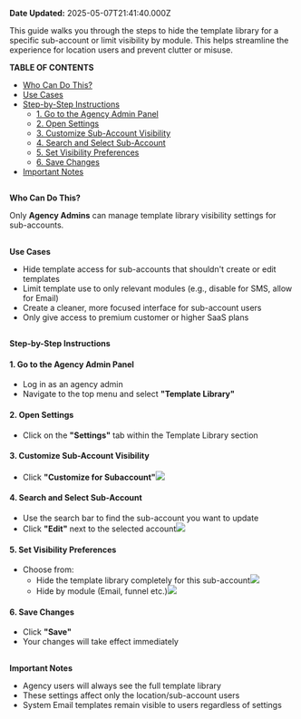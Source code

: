 **Date Updated:** 2025-05-07T21:41:40.000Z

This guide walks you through the steps to hide the template library for a specific sub-account or limit visibility by module. This helps streamline the experience for location users and prevent clutter or misuse.  
  
**TABLE OF CONTENTS**

  
* [Who Can Do This?](#Who-Can-Do-This?)
* [Use Cases](#Use-Cases)
* [Step-by-Step Instructions](#Step-by-Step-Instructions)  
   * [1\. Go to the Agency Admin Panel](#1.-Go-to-the-Agency-Admin-Panel)  
   * [2\. Open Settings](#2.-Open-Settings)  
   * [3\. Customize Sub-Account Visibility](#3.-Customize-Sub-Account-Visibility)  
   * [4\. Search and Select Sub-Account](#4.-Search-and-Select-Sub-Account)  
   * [5\. Set Visibility Preferences](#5.-Set-Visibility-Preferences)  
   * [6\. Save Changes](#6.-Save-Changes)
* [Important Notes](#Important-Notes)

##   
  
**Who Can Do This?**

Only **Agency Admins** can manage template library visibility settings for sub-accounts.

##   
**Use Cases**

* Hide template access for sub-accounts that shouldn't create or edit templates
* Limit template use to only relevant modules (e.g., disable for SMS, allow for Email)
* Create a cleaner, more focused interface for sub-account users
* Only give access to premium customer or higher SaaS plans

##   
  
**Step-by-Step Instructions**

#### 1\. Go to the Agency Admin Panel

* Log in as an agency admin
* Navigate to the top menu and select **"Template Library"**

#### 2\. Open Settings

* Click on the **"Settings"** tab within the Template Library section

#### 3\. Customize Sub-Account Visibility

* Click **"Customize for Subaccount"![](https://s3.amazonaws.com/cdn.freshdesk.com/data/helpdesk/attachments/production/155046269353/original/fahTYN_X3NPWGDdi8gYSXpCVmhvhXn5cmw.png?1746634078)**

#### 4\. Search and Select Sub-Account

* Use the search bar to find the sub-account you want to update
* Click **"Edit"** next to the selected account![](https://s3.amazonaws.com/cdn.freshdesk.com/data/helpdesk/attachments/production/155046269780/original/0sEIoamJu-sh3jwBKNI9Be46H4UrVgmVkA.png?1746634244)

#### 5\. Set Visibility Preferences

* Choose from:  
   * Hide the template library completely for this sub-account![](https://s3.amazonaws.com/cdn.freshdesk.com/data/helpdesk/attachments/production/155046269799/original/nwcahGgM3nlqjkZXIhN4ATGP46d3IRzWDg.png?1746634260)  
   * Hide by module (Email, funnel etc.)![](https://s3.amazonaws.com/cdn.freshdesk.com/data/helpdesk/attachments/production/155046269821/original/_YbHfjq-U2-b8Y_n-aTdqcLfxS6fNVVqrg.png?1746634287)

#### 6\. Save Changes

* Click **"Save"**
* Your changes will take effect immediately

##   
  
**Important Notes**

* Agency users will always see the full template library
* These settings affect only the location/sub-account users
* System Email templates remain visible to users regardless of settings